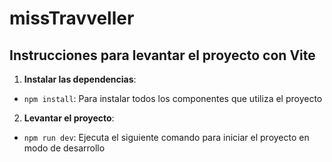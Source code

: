 # missTravveller
## Instrucciones para levantar el proyecto con Vite

1. **Instalar las dependencias**:

- `npm install`: Para instalar todos los componentes que utiliza el proyecto

2. **Levantar el proyecto**:
- `npm run dev`: Ejecuta el siguiente comando para iniciar el proyecto en modo de desarrollo